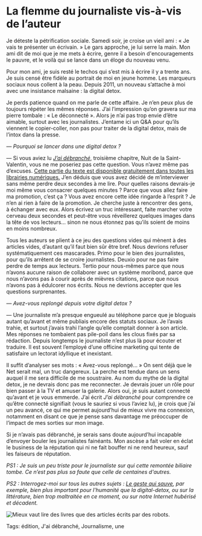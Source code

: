# La flemme du journaliste vis-à-vis de l’auteur

Je déteste la pétrification sociale. Samedi soir, je croise un vieil ami : « Je vais te présenter un écrivain. » Le gars approche, je lui serre la main. Mon ami dit de moi que je me mets à écrire, genre il a besoin d'encouragements le pauvre, et le voilà qui se lance dans un éloge du nouveau venu.<span id="more-42124"></span>

Pour mon ami, je suis resté le techos qui s’est mis à écrire il y a trente ans. Je suis censé être fidèle au portrait de moi en jeune homme. Les marqueurs sociaux nous collent à la peau. Depuis 2011, un nouveau s’attache à moi avec une insistance malsaine : la digital detox. 

Je perds patience quand on me parle de cette affaire. Je n’en peux plus de toujours répéter les mêmes réponses. J’ai l’impression qu’on gravera sur ma pierre tombale : « Le déconnecté ». Alors je n’ai pas trop envie d’être aimable, surtout avec les journalistes. J’entame ici un Q&amp;A pour qu’ils viennent le copier-coller, non pas pour traiter de la digital detox, mais de l’intox dans la presse.

*— Pourquoi se lancer dans une digital detox ?*

— Si vous aviez lu [*J’ai débranché*](http://blog.tcrouzet.com/jai-debranche/), troisième chapitre, Nuit de la Saint-Valentin, vous ne me poseriez pas cette question. Vous n’avez même pas d’excuses. [Cette partie du texte est disponible gratuitement dans toutes les librairies numériques.](http://blog.tcrouzet.com/2011/12/26/jai-debranche-extraits/) J’en déduis que vous avez décidé de m’interviewer sans même perdre deux secondes à me lire. Pour quelles raisons devrais-je moi même vous consacrer quelques minutes ? Parce que vous allez faire ma promotion, c’est ça ? Vous avez encore cette idée ringarde à l’esprit ? Je n’en ai rien à faire de la promotion. Je cherche juste à rencontrer des gens, à échanger avec eux. Alors écrivez un truc intéressant, faite marcher votre cerveau deux secondes et peut-être vous réveillerez quelques images dans la tête de vos lecteurs… sinon ne nous étonnez pas qu’ils soient de moins en moins nombreux.

Tous les auteurs se plient à ce jeu des questions vides qui mènent à des articles vides, d’autant qu’il faut bien sûr être bref. Nous devrions refuser systématiquement ces mascarades. Primo pour le bien des journalistes, pour qu’ils arrêtent de se croire journalistes. Deuxio pour ne pas faire perdre de temps aux lecteurs. Tertio pour nous-mêmes parce que nous n’avons aucune raison de collaborer avec un système moribond, parce que nous n’avons pas à courir après de mièvres citations, parce que nous n’avons pas à édulcorer nos écrits. Nous ne devrions accepter que les questions surprenantes.

*— Avez-vous replongé depuis votre digital detox ?*

— Une journaliste m’a presque engueulé au téléphone parce que je bloguais autant qu’avant et même publiais encore des statuts sociaux. Je l’avais trahie, et surtout j’avais trahi l’angle qu’elle comptait donner à son article. Mes réponses ne tombaient pas pile-poil dans les clous fixés par sa rédaction. Depuis longtemps le journaliste n’est plus là pour écouter et traduire. Il est souvent l’employé d’une officine marketing qui tente de satisfaire un lectorat idyllique et inexistant.

Il suffit d’analyser ses mots : « Avez-vous replongé… » On sent déjà que le Net serait mal, un truc dangereux. La perche est tendue dans un sens auquel il me sera difficile de me soustraire. Au nom du mythe de la digital detox, je ne devrais donc pas me reconnecter. Je devrais jouer un rôle pour bien passer à la TV et amuser la galerie. Alors oui, je suis autant connecté qu’avant et je vous emmerde. J’ai écrit *J’ai débranché* pour comprendre ce qu’être connecté signifiait (vous le sauriez si vous l’aviez lu), je crois que j’ai un peu avancé, ce qui me permet aujourd’hui de mieux vivre ma connexion, notamment en disant ce que je pense sans davantage me préoccuper de l’impact de mes sorties sur mon image.

Si je n’avais pas débranché, je serais sans doute aujourd’hui incapable d’envoyer bouler les journalistes fainéants. Mon ascèse a fait voler en éclat le business de la réputation qui ni ne fait bouffer ni ne rend heureux, sauf les faiseurs de réputation.

*PS1 : Je suis un peu triste pour le journaliste sur qui cette remontée biliaire tombe. Ce n’est pas plus sa faute que celle de centaines d'autres.*

*PS2 : Interrogez-moi sur tous les autres sujets : [Le geste qui sauve](http://tcrouzet.com/le-geste-qui-sauve/), par exemple, bien plus important pour l'humanité que la digital-detox, ou sur la littérature, bien trop maltraitée en ce moment, ou sur notre Internet hubérisé et décadent.*

![Mieux vaut lire des livres que des articles écrits par des robots.](http://blog.tcrouzet.comhttps://tcrouzet.com/images_tc/2011/12/photo13.png)



Tags: édition, J'ai débranché, Journalisme, une